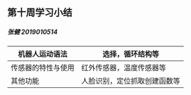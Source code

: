 ## 第十周学习小结

##### 张健 2019010514

| 机器人运动语法     | 选择，循环结构等             |
| ------------------ | ---------------------------- |
| 传感器的特性与使用 | 红外传感器，温度传感器等     |
| 其他功能           | 人脸识别，定位抓取创建函数等 |

